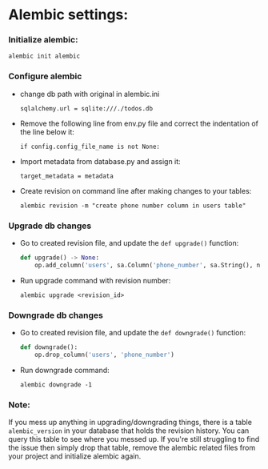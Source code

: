# Alembic settings:

### Initialize alembic:
`alembic init alembic`

### Configure alembic

- change db path with original in alembic.ini

    `sqlalchemy.url = sqlite:///./todos.db`

- Remove the following line from env.py file and correct the indentation of the line below it:

    `if config.config_file_name is not None:`
- Import metadata from database.py and assign it:

    `target_metadata = metadata`
- Create revision on command line after making changes to your tables:

    `alembic revision -m "create phone number column in users table"`


### Upgrade db changes

- Go to created revision file, and update the `def upgrade()` function:

    ```python
    def upgrade() -> None:
        op.add_column('users', sa.Column('phone_number', sa.String(), nullable=True))
    ```

- Run upgrade command with revision number:

    `alembic upgrade <revision_id>`

### Downgrade db changes

- Go to created revision file, and update the `def downgrade()` function:

    ```python
    def downgrade():
        op.drop_column('users', 'phone_number')
    ```

- Run downgrade command:

    `alembic downgrade -1`



### Note:
If you mess up anything in upgrading/downgrading things, there is a table `alembic_version` in your database that holds the revision history.
You can query this table to see where you messed up. If you're still struggling to find the issue then simply drop that table, remove the alembic related files from your project and initialize alembic again.